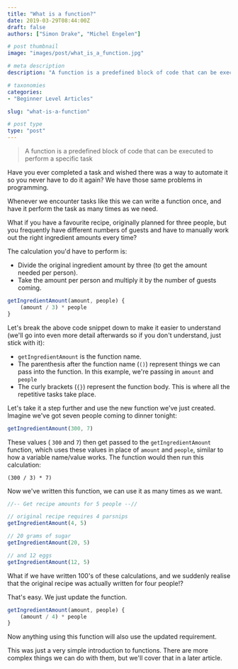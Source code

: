 ```yaml
---
title: "What is a function?"
date: 2019-03-29T08:44:00Z
draft: false
authors: ["Simon Drake", "Michel Engelen"]

# post thumbnail
image: "images/post/what_is_a_function.jpg"

# meta description
description: "A function is a predefined block of code that can be executed to perform a specific task"

# taxonomies
categories:
- "Beginner Level Articles"

slug: "what-is-a-function"

# post type
type: "post"
---
```


> A function is a predefined block of code that can be executed to perform a specific task

Have you ever completed a task and wished there was a way to automate it so you never have to do it again? We have those same problems in programming.

Whenever we encounter tasks like this we can write a function once, and have it perform the task as many times as we need.

What if you have a favourite recipe, originally planned for three people, but you frequently have different numbers of guests and have to manually work out the right ingredient amounts every time?

The calculation you'd have to perform is:

* Divide the original ingredient amount by three (to get the amount needed per person).
* Take the amount per person and multiply it by the number of guests coming.

```js
getIngredientAmount(amount, people) {
    (amount / 3) * people
}
```

Let's break the above code snippet down to make it easier to understand (we'll go into even more detail afterwards so if you don't understand, just stick with it):

* `getIngredientAmount` is the function name.
* The parenthesis after the function name (`()`) represent things we can pass into the function. In this example, we're passing in `amount` and `people`
* The curly brackets (`{}`) represent the function body. This is where all the repetitive tasks take place.

Let's take it a step further and use the new function we've just created. Imagine we've got seven people coming to dinner tonight:

```js
getIngredientAmount(300, 7)
```

These values ( `300` and `7`) then get passed to the `getIngredientAmount` function, which uses these values in place of `amount` and `people`, similar to how a variable name/value works. The function would then run this calculation:

`(300 / 3) * 7)`

Now we've written this function, we can use it as many times as we want.

```js
//-- Get recipe amounts for 5 people --//

// original recipe requires 4 parsnips
getIngredientAmount(4, 5)

// 20 grams of sugar
getIngredientAmount(20, 5)

// and 12 eggs
getIngredientAmount(12, 5)
```

What if we have written 100's of these calculations, and we suddenly realise that the original recipe was actually written for four people!?

That's easy. We just update the function.

```js
getIngredientAmount(amount, people) {
    (amount / 4) * people
}
```

Now anything using this function will also use the updated requirement.

This was just a very simple introduction to functions. There are more complex things we can do with them, but we'll cover that in a later article.
